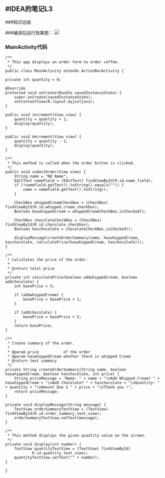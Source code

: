 #IDEA的笔记L3  
---

###知识总结  

###编译后运行效果图：
![](http://i.imgur.com/chtaaxO.png)

### MainActivity代码  

	/**
	 * This app displays an order form to order coffee.
	 */
	public class MainActivity extends ActionBarActivity {

    private int quantity = 0;

    @Override
    protected void onCreate(Bundle savedInstanceState) {
        super.onCreate(savedInstanceState);
        setContentView(R.layout.myjustjava);
    }

    public void increment(View view) {
        quantity = quantity + 1;
        display(quantity);
    }

    public void decrement(View view) {
        quantity = quantity - 1;
        display(quantity);
    }

    /**
     * This method is called when the order button is clicked.
     */
    public void submitOrder(View view) {
        String name = "NO Name";
        EditText nameField = (EditText) findViewById(R.id.name_field);
        if (!nameField.getText().toString().equals("")) {
            name = nameField.getText().toString();
        }

        CheckBox whippedCreamCheckBox = (CheckBox) findViewById(R.id.whipped_cream_checkbox);
        Boolean haswhippedCream = whippedCreamCheckBox.isChecked();

        CheckBox chocolateCheckBox = (CheckBox) findViewById(R.id.chocolate_checkbox);
        Boolean haschocolate = chocolateCheckBox.isChecked();

        displayMessage(createOrderSummary(name, haswhippedCream, haschocolate, calculatePrice(haswhippedCream, haschocolate)));
    }

    /**
     * Calculates the price of the order.
     *
     * @return total price
     */
    private int calculatePrice(boolean addwhippedCream, boolean addchocolate) {
        int basePrice = 5;

        if (addwhippedCream) {
            basePrice = basePrice + 1;
        }

        if (addchocolate) {
            basePrice = basePrice + 2;
        }
        return basePrice;
    }

    /**
     * Create summary of the order.
     *
     * @param price           of the order
     * @param haswhippedCream whether there is whipped Cream
     * @return text summary
     */
    private String createOrderSummary(String name, boolean haswhippedCream, boolean haschocolate, int price) {
        String priceMessage = "Name: " + name + "\nAdd Whipped Cream? " + haswhippedCream + "\nAdd Chocolate? " + haschocolate + "\nQuantity: " + quantity + "\nAmount Due $ " + price + "\nThank you !";
        return priceMessage;
    }

    private void displayMessage(String message) {
        TextView orderSummaryTextView = (TextView) findViewById(R.id.order_summary_text_view);
        orderSummaryTextView.setText(message);
    }

    /**
     * This method displays the given quantity value on the screen.
     */
    private void display(int number) {
        TextView quantityTextView = (TextView) findViewById(
                R.id.quantity_text_view);
        quantityTextView.setText("" + number);
    }

	}